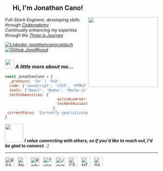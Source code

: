 
<h2><img src="https://media.giphy.com/media/v1.Y2lkPTc5MGI3NjExaHp6c2J2bWhyMW40b2VlNnVneXBodGl1cGMxejU0eTNkYnZkd3k2eCZlcD12MV9naWZzX3NlYXJjaCZjdD1z/MnAFXolQaadwOFIJIz/giphy.gif" width="15">&nbsp; Hi, I'm Jonathan Cano! &nbsp;<img src="https://media.giphy.com/media/v1.Y2lkPTc5MGI3NjExaHp6c2J2bWhyMW40b2VlNnVneXBodGl1cGMxejU0eTNkYnZkd3k2eCZlcD12MV9naWZzX3NlYXJjaCZjdD1z/MnAFXolQaadwOFIJIz/giphy.gif" width="15"></h2>

<img align='right' src="https://media0.giphy.com/media/v1.Y2lkPTc5MGI3NjExd2h5em85eDUxeWd6c3R3Ymx6dXI2cDlyc3JyYW14dTcxNm12YzExYSZlcD12MV9pbnRlcm5hbF9naWZfYnlfaWQmY3Q9cw/XC3IoNzFjPjcgxTG51/giphy.webp" width="230">
<p><em>Full-Stack Engineer, developing skills through <a href="http://www.codecademy.com">Codecademy</a><br />
<em>Continually enhancing my expertise through the <a href="https://threejs-journey.com/">Three.js Journey</a></em></p>

[![Linkedin: jonathancanocalduch](https://img.shields.io/badge/-jonathancanocalduch-blue?style=flat-square&logo=Linkedin&logoColor=white&link=https://www.linkedin.com/in/jonathancanocalduch/)](https://www.linkedin.com/in/jonathancanocalduch)
[![GitHub JonaRhood](https://img.shields.io/github/followers/JonaRhood?label=follow&style=social)](https://github.com/JonaRhood)


### <img src="https://media.giphy.com/media/v1.Y2lkPTc5MGI3NjExdnloN2d1dXEyNWMxOG1mdnhnNWw0eDY3Mm45anVjZGZ0M2h6ajBmciZlcD12MV9naWZzX3NlYXJjaCZjdD1z/VdcrzQAm1R0Hoe1yzm/giphy.gif" width="30"> A little more about me...  

```javascript
const jonathanCano = {
  _pronouns: 'he' | 'him',
  code: ['JavaScript', 'CSS3', 'HTML5', 'Git'],
  tools: ['React', 'Redux', 'Mocha.js', 'Three.js'],
  techCommunities: {
                        activeLearner: 'Online courses, bootcamps',
                        techEnthusiast: 'Industry blogs, news'
                      },
 currentFocus: 'Currently specializing in React, React Native, and Three.js'
}
```

<img src="https://media.giphy.com/media/LnQjpWaON8nhr21vNW/giphy.gif" width="60"> <em><b>I value connecting with others, so if you'd like to reach out, I'd be glad to connect.</b> :)</em>

---
<img src="https://img.shields.io/badge/REACT-282C34?logo=react&style=for-the-badge" alt="REACT logo" title="REACT" height="30" />
&nbsp;
<img src="https://img.shields.io/badge/next.js-282C34?logo=next.js&logoColor=FFFFFF&style=for-the-badge" alt="Next.js logo" title="Next.js" height="30" />
&nbsp;
<img src="https://img.shields.io/badge/redux-282C34?logo=redux&logoColor=violet&style=for-the-badge" alt="Redux logo" title="Redux.js" height="30" />
&nbsp;
<img src="https://img.shields.io/badge/Typescript-282C34?logo=typescript&logoColor=blue&style=for-the-badge" alt="Typescript logo" title="Typescript" height="30" />
&nbsp;
<img src="https://img.shields.io/badge/JavaScript-282C34?logo=javascript&logoColor=F7DF1E&style=for-the-badge" alt="JavaScript logo" title="JavaScript" height="30" />
&nbsp;
<img src="https://img.shields.io/badge/css3-282C34?logo=css3&logoColor=316af2&style=for-the-badge" alt="CSS3 logo" title="CSS3" height="30" />
&nbsp;
<img src="https://img.shields.io/badge/html5-282C34?logo=html5&logoColor=f16c1a&style=for-the-badge" alt="HTML5 logo" title="HTML5" height="30" />
&nbsp;
<img src="https://img.shields.io/badge/git-282C34?logo=git&logoColor=f16c1a&style=for-the-badge" alt="Git logo" title="Git" height="30" />
&nbsp;

